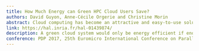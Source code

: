 ```yaml
---
title: How Much Energy can Green HPC Cloud Users Save?
authors: David Guyon, Anne-Cécile Orgerie and Christine Morin
abstract: Cloud computing has become an attractive and easy-to-use solution for users who want to externalize the run of their applications. However, data centers hosting cloud systems consume enormous amounts of energy. Reducing this consumption becomes an urgent challenge with the rapid growth of cloud utilization. In this paper, we explore a way for energy-aware HPC cloud users to reduce their footprint on cloud infrastructures by reducing the size of the virtual resources they are asking for. We study the influence of green users on the system energy consumption and compare it with the consumption of more aggressive users in terms of resource utilization. We found that larger resources are more energy demanding even if they are faster in executing the applications. But, reducing too much the resources' size is also not beneficial for the energy consumption. A tradeoff lies in between these two options. 
link: https://hal.inria.fr/hal-01439874/
description: A green cloud system would only be energy efficient if enough users are using it. In this paper we variate the amount of users with different profiles and analyse the resulting energy consumption of a simulated data center
conference: PDP 2017, 25th Euromicro International Conference on Parallel, Distributed, and Network-Based Processing, Saint Petersbourg, Russia
---
```


